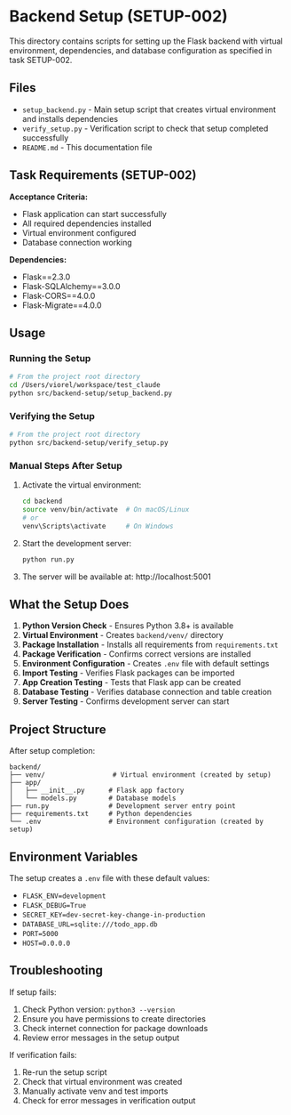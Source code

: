 # Backend Setup (SETUP-002)

This directory contains scripts for setting up the Flask backend with virtual environment, dependencies, and database configuration as specified in task SETUP-002.

## Files

- `setup_backend.py` - Main setup script that creates virtual environment and installs dependencies
- `verify_setup.py` - Verification script to check that setup completed successfully
- `README.md` - This documentation file

## Task Requirements (SETUP-002)

**Acceptance Criteria:**
- Flask application can start successfully
- All required dependencies installed
- Virtual environment configured
- Database connection working

**Dependencies:**
- Flask==2.3.0
- Flask-SQLAlchemy==3.0.0
- Flask-CORS==4.0.0
- Flask-Migrate==4.0.0

## Usage

### Running the Setup

```bash
# From the project root directory
cd /Users/viorel/workspace/test_claude
python src/backend-setup/setup_backend.py
```

### Verifying the Setup

```bash
# From the project root directory
python src/backend-setup/verify_setup.py
```

### Manual Steps After Setup

1. Activate the virtual environment:
   ```bash
   cd backend
   source venv/bin/activate  # On macOS/Linux
   # or
   venv\Scripts\activate     # On Windows
   ```

2. Start the development server:
   ```bash
   python run.py
   ```

3. The server will be available at: http://localhost:5001

## What the Setup Does

1. **Python Version Check** - Ensures Python 3.8+ is available
2. **Virtual Environment** - Creates `backend/venv/` directory
3. **Package Installation** - Installs all requirements from `requirements.txt`
4. **Package Verification** - Confirms correct versions are installed
5. **Environment Configuration** - Creates `.env` file with default settings
6. **Import Testing** - Verifies Flask packages can be imported
7. **App Creation Testing** - Tests that Flask app can be created
8. **Database Testing** - Verifies database connection and table creation
9. **Server Testing** - Confirms development server can start

## Project Structure

After setup completion:

```
backend/
├── venv/                 # Virtual environment (created by setup)
├── app/
│   ├── __init__.py      # Flask app factory
│   └── models.py        # Database models
├── run.py               # Development server entry point
├── requirements.txt     # Python dependencies
└── .env                 # Environment configuration (created by setup)
```

## Environment Variables

The setup creates a `.env` file with these default values:

- `FLASK_ENV=development`
- `FLASK_DEBUG=True`
- `SECRET_KEY=dev-secret-key-change-in-production`
- `DATABASE_URL=sqlite:///todo_app.db`
- `PORT=5000`
- `HOST=0.0.0.0`

## Troubleshooting

If setup fails:

1. Check Python version: `python3 --version`
2. Ensure you have permissions to create directories
3. Check internet connection for package downloads
4. Review error messages in the setup output

If verification fails:
1. Re-run the setup script
2. Check that virtual environment was created
3. Manually activate venv and test imports
4. Check for error messages in verification output